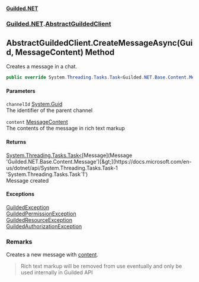 
#### [Guilded.NET](Guilded_NET 'Guilded_NET')
### [Guilded.NET](Guilded_NET#Guilded_NET 'Guilded.NET').[AbstractGuildedClient](AbstractGuildedClient 'Guilded.NET.AbstractGuildedClient')
## AbstractGuildedClient.CreateMessageAsync(Guid, MessageContent) Method
Creates a message in a chat.  
```csharp
public override System.Threading.Tasks.Task<Guilded.NET.Base.Content.Message> CreateMessageAsync(System.Guid channelId, Guilded.NET.Base.Chat.MessageContent content);
```

#### Parameters
<a name='Guilded_NET_AbstractGuildedClient_CreateMessageAsync(System_Guid_Guilded_NET_Base_Chat_MessageContent)_channelId'></a>
`channelId` [System.Guid](https://docs.microsoft.com/en-us/dotnet/api/System.Guid 'System.Guid')  
The identifier of the parent channel
  
<a name='Guilded_NET_AbstractGuildedClient_CreateMessageAsync(System_Guid_Guilded_NET_Base_Chat_MessageContent)_content'></a>
`content` [MessageContent](MessageContent 'Guilded.NET.Base.Chat.MessageContent')  
The contents of the message in rich text markup
  

#### Returns
[System.Threading.Tasks.Task&lt;](https://docs.microsoft.com/en-us/dotnet/api/System.Threading.Tasks.Task-1 'System.Threading.Tasks.Task`1')[Message](Message 'Guilded.NET.Base.Content.Message')[&gt;](https://docs.microsoft.com/en-us/dotnet/api/System.Threading.Tasks.Task-1 'System.Threading.Tasks.Task`1')  
Message created

#### Exceptions
[GuildedException](GuildedException 'Guilded.NET.Base.GuildedException')  
[GuildedPermissionException](GuildedPermissionException 'Guilded.NET.Base.GuildedPermissionException')  
[GuildedResourceException](GuildedResourceException 'Guilded.NET.Base.GuildedResourceException')  
[GuildedAuthorizationException](GuildedAuthorizationException 'Guilded.NET.Base.GuildedAuthorizationException')  
### Remarks
Creates a new message with [content](AbstractGuildedClient_CreateMessageAsync(Guid_MessageContent)#Guilded_NET_AbstractGuildedClient_CreateMessageAsync(System_Guid_Guilded_NET_Base_Chat_MessageContent)_content 'Guilded.NET.AbstractGuildedClient.CreateMessageAsync(System.Guid, Guilded.NET.Base.Chat.MessageContent).content').

<blockquote class="warning">  
    Rich text markup will be removed from use eventually and only be used internally  
    in Guilded API  
</blockquote>

